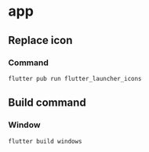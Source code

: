 # app

## Replace icon

### Command

```flutter pub run flutter_launcher_icons```

## Build command

### Window

```flutter build windows```